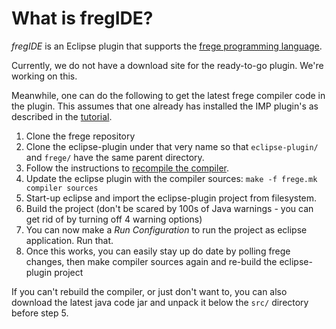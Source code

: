 What is fregIDE?
================

*fregIDE* is an Eclipse plugin that supports the [frege programming language](https://github.com/Frege/).

Currently, we do not have a download site for the ready-to-go plugin. We're working on this.

Meanwhile, one can do the following to get the latest frege compiler code in the plugin. 
This assumes that one already has installed the IMP plugin's as described in the [tutorial](https://github.com/Frege/eclipse-plugin/wiki/).

  1. Clone the frege repository
  2. Clone the eclipse-plugin under that very name so that `eclipse-plugin/` and `frege/` have the same parent directory.
  3. Follow the instructions to [recompile the compiler](https://github.com/Frege/frege/wiki/Getting-Started). 
  4. Update the eclipse plugin with the compiler sources: `make -f frege.mk compiler sources`
  5. Start-up eclipse and import the eclipse-plugin project from filesystem.
  6. Build the project (don't be scared by 100s of Java warnings - you can get rid of by turning off 4 warning options)
  7. You can now make a *Run Configuration* to run the project as eclipse application. Run that.
  8. Once this works, you can easily stay up do date by polling frege changes, then make compiler sources again and re-build the eclipse-plugin project

If you can't rebuild the compiler, or just don't want to, 
you can also download the latest java code jar and unpack it below
the `src/` directory before step 5.